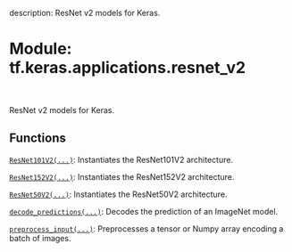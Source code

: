 description: ResNet v2 models for Keras.

<div itemscope itemtype="http://developers.google.com/ReferenceObject">
<meta itemprop="name" content="tf.keras.applications.resnet_v2" />
<meta itemprop="path" content="Stable" />
</div>

# Module: tf.keras.applications.resnet_v2

<!-- Insert buttons and diff -->

<table class="tfo-notebook-buttons tfo-api nocontent" align="left">

</table>



ResNet v2 models for Keras.



## Functions

[`ResNet101V2(...)`](../../../tf/keras/applications/ResNet101V2.md): Instantiates the ResNet101V2 architecture.

[`ResNet152V2(...)`](../../../tf/keras/applications/ResNet152V2.md): Instantiates the ResNet152V2 architecture.

[`ResNet50V2(...)`](../../../tf/keras/applications/ResNet50V2.md): Instantiates the ResNet50V2 architecture.

[`decode_predictions(...)`](../../../tf/keras/applications/resnet_v2/decode_predictions.md): Decodes the prediction of an ImageNet model.

[`preprocess_input(...)`](../../../tf/keras/applications/resnet_v2/preprocess_input.md): Preprocesses a tensor or Numpy array encoding a batch of images.


